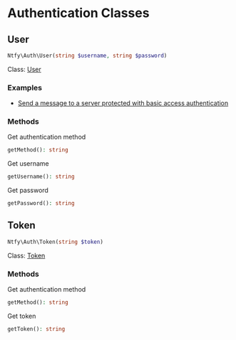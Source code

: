 # Authentication Classes

## User

```PHP
Ntfy\Auth\User(string $username, string $password)
```

Class: [User](../src/Auth/User.php)

### Examples
- [Send a message to a server protected with basic access authentication](../../examples/send-message-with-user-auth.php)

### Methods

Get authentication method
```PHP
getMethod(): string
```

Get username

```PHP
getUsername(): string
```

Get password

```PHP
getPassword(): string
```

## Token

```PHP
Ntfy\Auth\Token(string $token)
```

Class: [Token](../src/Auth/Token.php)

### Methods

Get authentication method
```PHP
getMethod(): string
```

Get token

```PHP
getToken(): string
```

